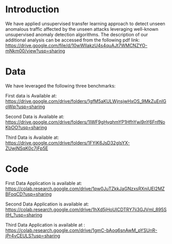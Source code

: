 # Introduction
We have applied unsupervised transfer learning approach to detect unseen anomalous traffic affected by the unseen attacks leveraging well-known unsupervised anomaly detection algorithms. The description of our additional analysis can be accessed from the following pdf link:
https://drive.google.com/file/d/10wWIIakzU4s4quAJt7WMCNZYO-mNkm00/view?usp=sharing


# Data

We have leveraged the following three benchmarks: 

First data is Available at: https://drive.google.com/drive/folders/1gfM5aKULWjnsjwHxOS_9MkZuEnIGoWip?usp=sharing

Second Data is Available at: https://drive.google.com/drive/folders/1IWF9gHyqhmYP1HfhYwi9nY6FnfNoKbOO?usp=sharing

Third Data is Available at: https://drive.google.com/drive/folders/1FYiK6JsD32glsYX-ZUwjNSqK0c7jFp5E

# Code

First Data Application is available at: https://colab.research.google.com/drive/1pw0JuTZkkJaGNzxsRXniUEl2MZBFoqCD?usp=sharing

Second Data Application is available at: https://colab.research.google.com/drive/1hXd5jHoUICDTRY7ii3GJVml_895SitH_?usp=sharing

Third Data Application is available at : https://colab.research.google.com/drive/1gmC-bAoq6snAwM_pYSUnR-jPr4vCEULS?usp=sharing
